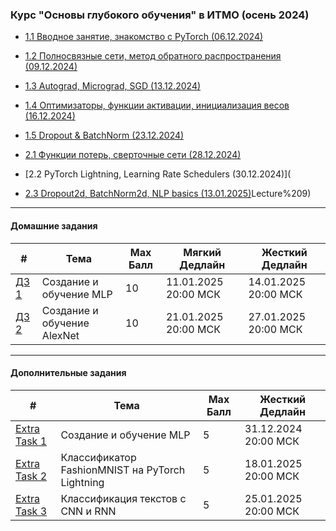 ### Курс "Основы глубокого обучения" в ИТМО (осень 2024)
- [1.1 Вводное занятие, знакомство с PyTorch (06.12.2024)](Lecture%201)
- [1.2 Полносвязные сети, метод обратного распространения (09.12.2024)](Lecture%202)
- [1.3 Autograd, Micrograd, SGD (13.12.2024)](Lecture%203)
- [1.4 Оптимизаторы, функции активации, инициализация весов (16.12.2024)](Lecture%204-5)
- [1.5 Dropout & BatchNorm (23.12.2024)](Lecture%206)


- [2.1 Функции потерь, сверточные сети (28.12.2024)](Lecture%207)
- [2.2 PyTorch Lightning, Learning Rate Schedulers (30.12.2024)](
- [2.3 Dropout2d, BatchNorm2d, NLP basics (13.01.2025)](Lecture%209)Lecture%209)

______

#### Домашние задания

| #    |   Тема   |  Max Балл | Мягкий Дедлайн | Жесткий Дедлайн |
|------|----------|-----------|----------------|-----------------|
| [ДЗ 1](HW/hw_1/itmo_dl_course_hw_1.md) | Создание и обучение MLP | 10 | 11.01.2025 20:00 МСК| 14.01.2025 20:00 МСК|
| [ДЗ 2](HW/hw_2/itmo_dl_course_hw_2.md) | Создание и обучение AlexNet | 10 | 21.01.2025 20:00 МСК| 27.01.2025 20:00 МСК|

______

#### Дополнительные задания

| #    |   Тема   |  Max Балл | Жесткий Дедлайн |
|------|----------|-----------|-----------------|
| [Extra Task 1](HW/itmo_dl_course_extra_task_1.md) | Создание и обучение MLP | 5 | 31.12.2024 20:00 МСК|
| [Extra Task 2](HW/itmo_dl_course_extra_task_2.md) | Классификатор FashionMNIST на PyTorch Lightning | 5 | 18.01.2025 20:00 МСК|
| [Extra Task 3](HW/itmo_dl_course_extra_task_3.md) | Классификация текстов с CNN и RNN | 5 | 25.01.2025 20:00 МСК|

